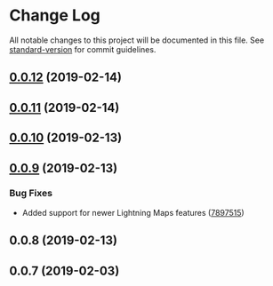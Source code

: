 # Change Log

All notable changes to this project will be documented in this file. See [standard-version](https://github.com/conventional-changelog/standard-version) for commit guidelines.

<a name="0.0.12"></a>
## [0.0.12](https://github.com/Geocodio/lightning-maps-react/compare/v0.0.11...v0.0.12) (2019-02-14)



<a name="0.0.11"></a>
## [0.0.11](https://github.com/Geocodio/lightning-maps-react/compare/v0.0.10...v0.0.11) (2019-02-14)



<a name="0.0.10"></a>
## [0.0.10](https://github.com/Geocodio/lightning-maps-react/compare/v0.0.9...v0.0.10) (2019-02-13)



<a name="0.0.9"></a>
## [0.0.9](https://github.com/Geocodio/lightning-maps-react/compare/v0.0.8...v0.0.9) (2019-02-13)


### Bug Fixes

* Added support for newer Lightning Maps features ([7897515](https://github.com/Geocodio/lightning-maps-react/commit/7897515))



<a name="0.0.8"></a>
## 0.0.8 (2019-02-13)



<a name="0.0.7"></a>
## 0.0.7 (2019-02-03)
